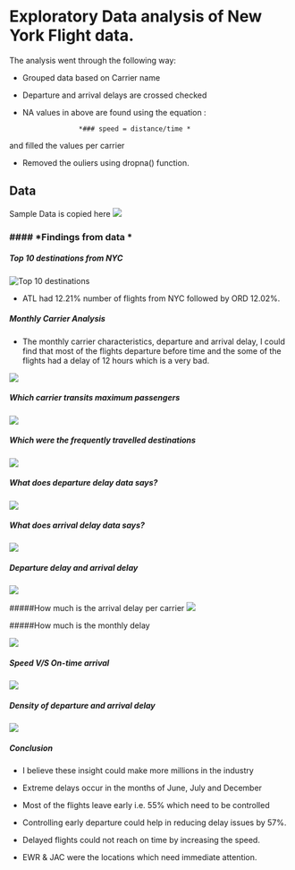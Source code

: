 
# Exploratory Data analysis of New York Flight data.

The analysis went through the following way:

- Grouped data based on Carrier name
- Departure and arrival delays are crossed checked
- NA values in above are found using the equation :

					*### speed = distance/time *
					
and filled the values per carrier

- Removed the ouliers using dropna() function.

## Data
Sample Data is copied here
![](https://github.com/bimal2810/Projects/blob/master/A-001%20NYC%20flight/images/data.PNG?raw=true)



### #### *Findings from data *

 #####  Top 10 destinations from NYC

![Top 10 destinations](https://github.com/bimal2810/Projects/blob/588db436ee97a308f12a48a86671eb0bd06bb643/A-001%20NYC%20flight/images/2.PNG?raw=true "Top 10 destinations")

- ATL had 12.21% number of flights from NYC followed by ORD 12.02%.

##### Monthly Carrier Analysis

- The monthly carrier characteristics, departure and arrival delay, I could find that most of the flights departure before time and the some of the flights had a delay of 12 hours which is a very bad.

![](https://github.com/bimal2810/Projects/blob/588db436ee97a308f12a48a86671eb0bd06bb643/A-001%20NYC%20flight/images/3.PNG?raw=true)

##### Which carrier transits maximum passengers

![](https://github.com/bimal2810/Projects/blob/588db436ee97a308f12a48a86671eb0bd06bb643/A-001%20NYC%20flight/images/4.PNG?raw=true)

##### Which were the frequently travelled destinations

![](https://github.com/bimal2810/Projects/blob/588db436ee97a308f12a48a86671eb0bd06bb643/A-001%20NYC%20flight/images/5.PNG?raw=true)

##### What does departure delay data says?
![](https://github.com/bimal2810/Projects/blob/588db436ee97a308f12a48a86671eb0bd06bb643/A-001%20NYC%20flight/images/6.PNG?raw=true)

##### What does arrival delay data says?

![](https://github.com/bimal2810/Projects/blob/588db436ee97a308f12a48a86671eb0bd06bb643/A-001%20NYC%20flight/images/7.PNG?raw=true)

##### Departure delay and arrival delay

![](https://github.com/bimal2810/Projects/blob/588db436ee97a308f12a48a86671eb0bd06bb643/A-001%20NYC%20flight/images/8.PNG?raw=true)

#####How much is the arrival delay per carrier
![](https://github.com/bimal2810/Projects/blob/588db436ee97a308f12a48a86671eb0bd06bb643/A-001%20NYC%20flight/images/10.PNG?raw=true)

#####How much is the monthly delay

![](https://github.com/bimal2810/Projects/blob/588db436ee97a308f12a48a86671eb0bd06bb643/A-001%20NYC%20flight/images/11.PNG?raw=true)

##### Speed V/S On-time arrival
![](https://github.com/bimal2810/Projects/blob/588db436ee97a308f12a48a86671eb0bd06bb643/A-001%20NYC%20flight/images/12.PNG?raw=true)

##### Density of departure and arrival delay
![](https://github.com/bimal2810/Projects/blob/588db436ee97a308f12a48a86671eb0bd06bb643/A-001%20NYC%20flight/images/13.PNG?raw=true)

##### Conclusion

- I believe these insight could make more millions in the industry

- Extreme delays occur in the months of June,  July and December

-  Most of the flights leave early i.e. 55% which need to be controlled

-  Controlling early departure could help in reducing delay issues by  57%.

-  Delayed flights could not reach on time by increasing the speed.

-  EWR & JAC were the locations which need immediate attention.


